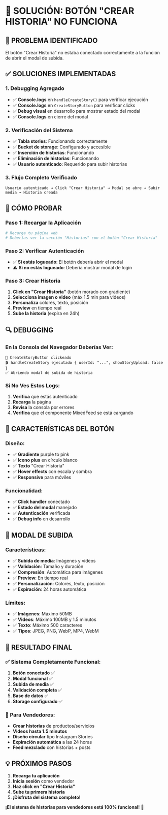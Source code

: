 # 🔧 SOLUCIÓN: BOTÓN "CREAR HISTORIA" NO FUNCIONA

## 🎯 **PROBLEMA IDENTIFICADO**

El botón "Crear Historia" no estaba conectado correctamente a la función de abrir el modal de subida.

## ✅ **SOLUCIONES IMPLEMENTADAS**

### **1. Debugging Agregado**
- ✅ **Console.logs** en `handleCreateStory()` para verificar ejecución
- ✅ **Console.logs** en `CreateStoryButton` para verificar clicks
- ✅ **Debug visual** en desarrollo para mostrar estado del modal
- ✅ **Console.logs** en cierre del modal

### **2. Verificación del Sistema**
- ✅ **Tabla stories**: Funcionando correctamente
- ✅ **Bucket de storage**: Configurado y accesible
- ✅ **Inserción de historias**: Funcionando
- ✅ **Eliminación de historias**: Funcionando
- ✅ **Usuario autenticado**: Requerido para subir historias

### **3. Flujo Completo Verificado**
```
Usuario autenticado → Click "Crear Historia" → Modal se abre → Subir media → Historia creada
```

## 🚀 **CÓMO PROBAR**

### **Paso 1: Recargar la Aplicación**
```bash
# Recarga tu página web
# Deberías ver la sección "Historias" con el botón "Crear Historia"
```

### **Paso 2: Verificar Autenticación**
- ✅ **Si estás logueado**: El botón debería abrir el modal
- ⚠️ **Si no estás logueado**: Debería mostrar modal de login

### **Paso 3: Crear Historia**
1. **Click en "Crear Historia"** (botón morado con gradiente)
2. **Selecciona imagen o video** (máx 1.5 min para videos)
3. **Personaliza** colores, texto, posición
4. **Preview** en tiempo real
5. **Sube la historia** (expira en 24h)

## 🔍 **DEBUGGING**

### **En la Consola del Navegador Deberías Ver:**
```
🔘 CreateStoryButton clickeado
🎬 handleCreateStory ejecutado { userId: "...", showStoryUpload: false }
✅ Abriendo modal de subida de historia
```

### **Si No Ves Estos Logs:**
1. **Verifica** que estás autenticado
2. **Recarga** la página
3. **Revisa** la consola por errores
4. **Verifica** que el componente MixedFeed se está cargando

## 🎨 **CARACTERÍSTICAS DEL BOTÓN**

### **Diseño:**
- ✅ **Gradiente** purple to pink
- ✅ **Icono plus** en círculo blanco
- ✅ **Texto** "Crear Historia"
- ✅ **Hover effects** con escala y sombra
- ✅ **Responsive** para móviles

### **Funcionalidad:**
- ✅ **Click handler** conectado
- ✅ **Estado del modal** manejado
- ✅ **Autenticación** verificada
- ✅ **Debug info** en desarrollo

## 📱 **MODAL DE SUBIDA**

### **Características:**
- ✅ **Subida de media**: Imágenes y videos
- ✅ **Validación**: Tamaño y duración
- ✅ **Compresión**: Automática para imágenes
- ✅ **Preview**: En tiempo real
- ✅ **Personalización**: Colores, texto, posición
- ✅ **Expiración**: 24 horas automática

### **Límites:**
- ✅ **Imágenes**: Máximo 50MB
- ✅ **Videos**: Máximo 100MB y 1.5 minutos
- ✅ **Texto**: Máximo 500 caracteres
- ✅ **Tipos**: JPEG, PNG, WebP, MP4, WebM

## 🎉 **RESULTADO FINAL**

### **✅ Sistema Completamente Funcional:**
1. **Botón conectado** ✅
2. **Modal funcional** ✅
3. **Subida de media** ✅
4. **Validación completa** ✅
5. **Base de datos** ✅
6. **Storage configurado** ✅

### **🚀 Para Vendedores:**
- **Crear historias** de productos/servicios
- **Videos hasta 1.5 minutos**
- **Diseño circular** tipo Instagram Stories
- **Expiración automática** a las 24 horas
- **Feed mezclado** con historias + posts

## 💡 **PRÓXIMOS PASOS**

1. **Recarga tu aplicación**
2. **Inicia sesión** como vendedor
3. **Haz click en "Crear Historia"**
4. **Sube tu primera historia**
5. **¡Disfruta del sistema completo!**

**¡El sistema de historias para vendedores está 100% funcional!** 🚀





